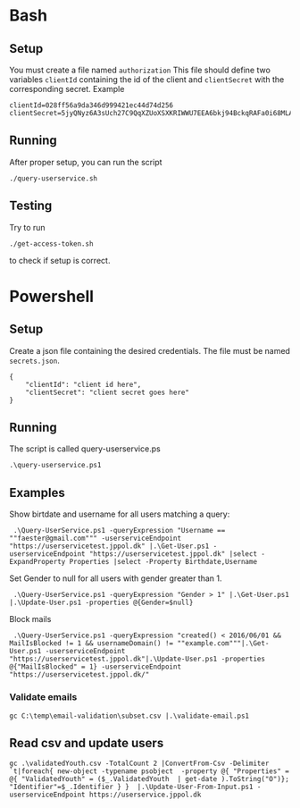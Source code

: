 # Bash
## Setup 

You must create a file named `authorization`
This file should define two variables 
`clientId` containing the id of the client and `clientSecret` with the corresponding secret.
Example
```
clientId=028ff56a9da346d999421ec44d74d256
clientSecret=5jyQNyz6A3sUch27C9QqXZUoXSXKRIWWU7EEA6bkj94BckqRAFa0i68MLAQv5zZO
```

## Running
After proper setup, you can run the script 
```
./query-userservice.sh
```

## Testing 
Try to run 
```
./get-access-token.sh
```
to check if setup is correct.


# Powershell
## Setup 
Create a json file containing the desired credentials. The file must be named `secrets.json`.

```
{
	"clientId": "client id here",
	"clientSecret": "client secret goes here"
}
```

## Running 
The script is called query-userservice.ps
```
.\query-userservice.ps1
```

## Examples 

Show birtdate and username for all users matching a query: 
```
 .\Query-UserService.ps1 -queryExpression "Username == ""faester@gmail.com""" -userserviceEndpoint "https://userservicetest.jppol.dk" |.\Get-User.ps1 -userserviceEndpoint "https://userservicetest.jppol.dk" |select -ExpandProperty Properties |select -Property Birthdate,Username
```

Set Gender to null for all users with gender greater than 1.
```
 .\Query-UserService.ps1 -queryExpression "Gender > 1" |.\Get-User.ps1 |.\Update-User.ps1 -properties @{Gender=$null}
```

Block mails
```
 .\Query-UserService.ps1 -queryExpression "created() < 2016/06/01 && MailIsBlocked != 1 && usernameDomain() != ""example.com"""|.\Get-User.ps1 -userserviceEndpoint "https://userservicetest.jppol.dk"|.\Update-User.ps1 -properties @{"MailIsBlocked" = 1} -userserviceEndpoint "https://userservicetest.jppol.dk/"
```

### Validate emails 
```
gc C:\temp\email-validation\subset.csv |.\validate-email.ps1
```

## Read csv and update users 
```
gc .\validatedYouth.csv -TotalCount 2 |ConvertFrom-Csv -Delimiter `t|foreach{ new-object -typename psobject  -property @{ "Properties" = @{ "ValidatedYouth" = ($_.ValidatedYouth  | get-date ).ToString("O")}; "Identifier"=$_.Identifier } }  |.\Update-User-From-Input.ps1 -userserviceEndpoint https://userservice.jppol.dk
```
